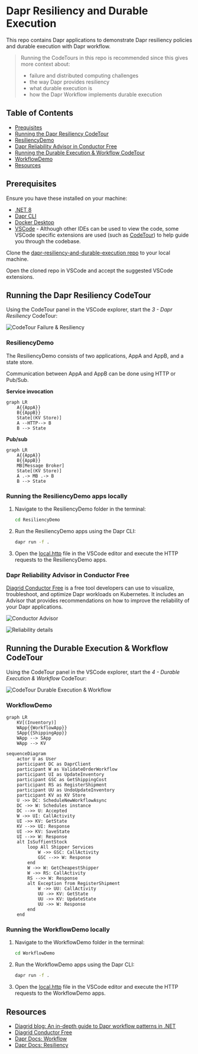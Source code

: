 # Dapr Resiliency and Durable Execution

This repo contains Dapr applications to demonstrate Dapr resiliency policies and durable execution with Dapr workflow.

> Running the CodeTours in this repo is recommended since this gives more context about:
>
> - failure and distributed computing challenges
> - the way Dapr provides resiliency
> - what durable execution is
> - how the Dapr Workflow implements durable execution

## Table of Contents

- [Prequisites](#prerequisites)
- [Running the Dapr Resiliency CodeTour](#running-the-dapr-resiliency-codetour)
- [ResiliencyDemo](#resiliencydemo)
- [Dapr Reliability Advisor in Conductor Free](#dapr-reliability-advisor-in-conductor-free)
- [Running the Durable Execution & Workflow CodeTour](#running-the-durable-execution--workflow-codetour)
- [WorkflowDemo](#workflowdemo)
- [Resources](#resources)

## Prerequisites

Ensure you have these installed on your machine:

- [.NET 8](https://dotnet.microsoft.com/download/dotnet/8.0)
- [Dapr CLI](https://docs.dapr.io/getting-started/install-dapr-cli/)
- [Docker Desktop](https://www.docker.com/products/docker-desktop/)
- [VSCode](https://code.visualstudio.com/) - Although other IDEs can be used to view the code, some VSCode specific extensions are used (such as [CodeTour](https://marketplace.visualstudio.com/items?itemName=vsls-contrib.codetour)) to help guide you through the codebase.

Clone the [dapr-resiliency-and-durable-execution repo](https://github.com/diagrid-labs/dapr-resiliency-and-durable-execution) to your local machine.

Open the cloned repo in VSCode and accept the suggested VSCode extensions.

## Running the Dapr Resiliency CodeTour

Using the CodeTour panel in the VSCode explorer, start the *3 - Dapr Resiliency* CodeTour:

![CodeTour Failure & Resiliency](./images/codetour-dapr-resiliency.png)

### ResiliencyDemo

The ResiliencyDemo consists of two applications, AppA and AppB, and a state store.

Communication between AppA and AppB can be done using HTTP or Pub/Sub.

**Service invocation**

```mermaid
graph LR
    A{{AppA}}
    B{{AppB}}
    State[(KV Store)]
    A --HTTP--> B
    B --> State
```

**Pub/sub**

```mermaid
graph LR
    A{{AppA}}
    B{{AppB}}
    MB[Message Broker]
    State[(KV Store)]
    A .-> MB .-> B
    B --> State
```

### Running the ResiliencyDemo apps locally

1. Navigate to the ResiliencyDemo folder in the terminal:

    ```bash
    cd ResiliencyDemo
    ```

2. Run the ResiliencyDemo apps using the Dapr CLI:

    ```bash
    dapr run -f .
    ```

3. Open the [local.http](./ResiliencyDemo/local.http) file in the VSCode editor and execute the HTTP requests to the ResiliencyDemo apps.

### Dapr Reliability Advisor in Conductor Free

[Diagrid Conductor Free](https://www.diagrid.io/conductor) is a free tool developers can use to visualize, troubleshoot, and optimize Dapr workloads on Kubernetes. It includes an Advisor that provides recommendations on how to improve the reliability of your Dapr applications.

![Conductor Advisor](./images/conductor1.png)

![Reliability details](./images/conductor2.png)

## Running the Durable Execution & Workflow CodeTour

Using the CodeTour panel in the VSCode explorer, start the *4 - Durable Execution & Workflow* CodeTour:

![CodeTour Durable Execution & Workflow](./images/codetour-durable-execution.png)

### WorkflowDemo

```mermaid
graph LR
    KV[(Inventory)]
    WApp{{WorkflowApp}}
    SApp{{ShippingApp}}
    WApp --> SApp
    WApp --> KV
```

```mermaid
sequenceDiagram
    actor U as User
    participant DC as DaprClient
    participant W as ValidateOrderWorkflow
    participant UI as UpdateInventory
    participant GSC as GetShippingCost
    participant RS as RegisterShipment
    participant UU as UndoUpdateInventory
    participant KV as KV Store
    U ->> DC: ScheduleNewWorkflowAsync
    DC ->> W: Schedules instance
    DC -->> U: Accepted
    W ->> UI: CallActivity
    UI ->> KV: GetState
    KV -->> UI: Response
    UI ->> KV: SaveState
    UI -->> W: Response
    alt IsSuffientStock
        loop All Shipper Services
            W ->> GSC: CallActivity
            GSC -->> W: Response
        end
        W ->> W: GetCheapestShipper
        W ->> RS: CallActivity
        RS -->> W: Response
        alt Exception from RegisterShipment
            W ->> UU: CallActivity
            UU ->> KV: GetState
            UU ->> KV: UpdateState
            UU ->> W: Response
        end
    end
```


### Running the WorkflowDemo locally

1. Navigate to the WorkflowDemo folder in the terminal:

    ```bash
    cd WorkflowDemo
    ```

2. Run the WorkflowDemo apps using the Dapr CLI:

    ```bash
    dapr run -f .
    ```

3. Open the [local.http](./WorkflowDemo/local.http) file in the VSCode editor and execute the HTTP requests to the WorkflowDemo apps.

## Resources

- [Diagrid blog: An in-depth guide to Dapr workflow patterns in .NET](https://www.diagrid.io/blog/in-depth-guide-to-dapr-workflow-patterns)
- [Diagrid Conductor Free](https://www.diagrid.io/conductor)
- [Dapr Docs: Workflow](https://docs.dapr.io/developing-applications/building-blocks/workflow/workflow-overview/)
- [Dapr Docs: Resiliency](https://docs.dapr.io/operations/resiliency/)